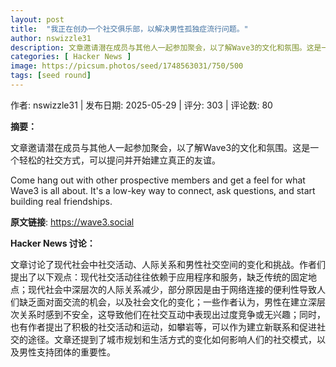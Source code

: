 ```yaml
---
layout: post
title:  "我正在创办一个社交俱乐部，以解决男性孤独症流行问题。"
author: nswizzle31
description: 文章邀请潜在成员与其他人一起参加聚会，以了解Wave3的文化和氛围。这是一个轻松的社交方式，可以提问并开始建立真正的友谊。
categories: [ Hacker News ]
image: https://picsum.photos/seed/1748563031/750/500
tags: [seed round]
---
```


作者: nswizzle31 | 发布日期: 2025-05-29 | 评分: 303 | 评论数: 80

**摘要：**

文章邀请潜在成员与其他人一起参加聚会，以了解Wave3的文化和氛围。这是一个轻松的社交方式，可以提问并开始建立真正的友谊。

Come hang out with other prospective members and get a feel for what Wave3 is all about. It's a low-key way to connect, ask questions, and start building real friendships.

**原文链接**: https://wave3.social

**Hacker News 讨论：**

文章讨论了现代社会中社交活动、人际关系和男性社交空间的变化和挑战。作者们提出了以下观点：现代社交活动往往依赖于应用程序和服务，缺乏传统的固定地点；现代社会中深层次的人际关系减少，部分原因是由于网络连接的便利性导致人们缺乏面对面交流的机会，以及社会文化的变化；一些作者认为，男性在建立深层次关系时感到不安全，这导致他们在社交互动中表现出过度竞争或无兴趣；同时，也有作者提出了积极的社交活动和运动，如攀岩等，可以作为建立新联系和促进社交的途径。文章还提到了城市规划和生活方式的变化如何影响人们的社交模式，以及男性支持团体的重要性。

